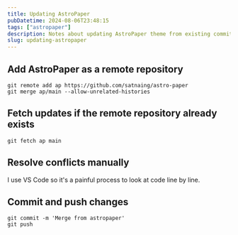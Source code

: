 ```yaml
---
title: Updating AstroPaper
pubDatetime: 2024-08-06T23:48:15
tags: ["astropaper"]
description: Notes about updating AstroPaper theme from existing commit
slug: updating-astropaper
---
```


## Add AstroPaper as a remote repository

```shell
git remote add ap https://github.com/satnaing/astro-paper
git merge ap/main --allow-unrelated-histories
```

## Fetch updates if the remote repository already exists

```shell
git fetch ap main
```

## Resolve conflicts manually

I use VS Code so it's a painful process to look at code line by line.

## Commit and push changes

```shell
git commit -m 'Merge from astropaper'
git push
```
